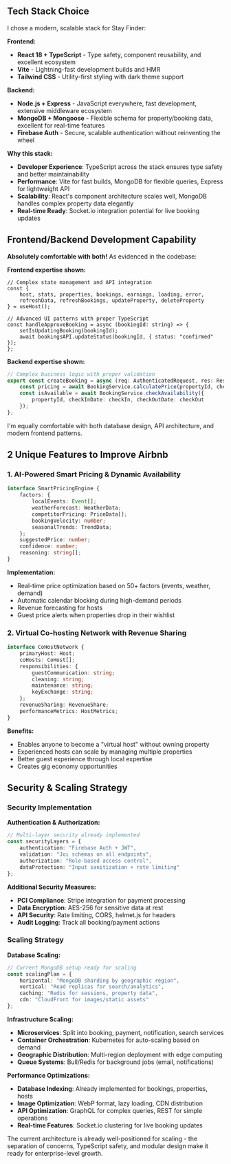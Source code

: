 ## Tech Stack Choice

I chose a modern, scalable stack for Stay Finder:

**Frontend:**
- **React 18 + TypeScript** - Type safety, component reusability, and excellent ecosystem
- **Vite** - Lightning-fast development builds and HMR
- **Tailwind CSS** - Utility-first styling with dark theme support

**Backend:**
- **Node.js + Express** - JavaScript everywhere, fast development, extensive middleware ecosystem
- **MongoDB + Mongoose** - Flexible schema for property/booking data, excellent for real-time features
- **Firebase Auth** - Secure, scalable authentication without reinventing the wheel

**Why this stack:**
- **Developer Experience**: TypeScript across the stack ensures type safety and better maintainability
- **Performance**: Vite for fast builds, MongoDB for flexible queries, Express for lightweight API
- **Scalability**: React's component architecture scales well, MongoDB handles complex property data elegantly
- **Real-time Ready**: Socket.io integration potential for live booking updates

## Frontend/Backend Development Capability

**Absolutely comfortable with both!** As evidenced in the codebase:

**Frontend expertise shown:**
```tsx
// Complex state management and API integration
const {
    host, stats, properties, bookings, earnings, loading, error,
    refreshData, refreshBookings, updateProperty, deleteProperty
} = useHost();

// Advanced UI patterns with proper TypeScript
const handleApproveBooking = async (bookingId: string) => {
    setIsUpdatingBooking(bookingId);
    await bookingsAPI.updateStatus(bookingId, { status: "confirmed" });
};
```

**Backend expertise shown:**
```ts
// Complex business logic with proper validation
export const createBooking = async (req: AuthenticatedRequest, res: Response) => {
    const pricing = await BookingService.calculatePrice(propertyId, checkIn, checkOut);
    const isAvailable = await BookingService.checkAvailability({
        propertyId, checkInDate: checkIn, checkOutDate: checkOut
    });
};
```

I'm equally comfortable with both database design, API architecture, and modern frontend patterns.

## 2 Unique Features to Improve Airbnb

### 1. **AI-Powered Smart Pricing & Dynamic Availability**
```ts
interface SmartPricingEngine {
    factors: {
        localEvents: Event[];
        weatherForecast: WeatherData;
        competitorPricing: PriceData[];
        bookingVelocity: number;
        seasonalTrends: TrendData;
    };
    suggestedPrice: number;
    confidence: number;
    reasoning: string[];
}
```

**Implementation:**
- Real-time price optimization based on 50+ factors (events, weather, demand)
- Automatic calendar blocking during high-demand periods
- Revenue forecasting for hosts
- Guest price alerts when properties drop in their wishlist

### 2. **Virtual Co-hosting Network with Revenue Sharing**
```ts
interface CoHostNetwork {
    primaryHost: Host;
    coHosts: CoHost[];
    responsibilities: {
        guestCommunication: string;
        cleaning: string;
        maintenance: string;
        keyExchange: string;
    };
    revenueSharing: RevenueShare;
    performanceMetrics: HostMetrics;
}
```

**Benefits:**
- Enables anyone to become a "virtual host" without owning property
- Experienced hosts can scale by managing multiple properties
- Better guest experience through local expertise
- Creates gig economy opportunities

## Security & Scaling Strategy

### Security Implementation

**Authentication & Authorization:**
```ts
// Multi-layer security already implemented
const securityLayers = {
    authentication: "Firebase Auth + JWT",
    validation: "Joi schemas on all endpoints",
    authorization: "Role-based access control",
    dataProtection: "Input sanitization + rate limiting"
};
```

**Additional Security Measures:**
- **PCI Compliance**: Stripe integration for payment processing
- **Data Encryption**: AES-256 for sensitive data at rest
- **API Security**: Rate limiting, CORS, helmet.js for headers
- **Audit Logging**: Track all booking/payment actions

### Scaling Strategy

**Database Scaling:**
```ts
// Current MongoDB setup ready for scaling
const scalingPlan = {
    horizontal: "MongoDB sharding by geographic region",
    vertical: "Read replicas for search/analytics",
    caching: "Redis for sessions, property data",
    cdn: "CloudFront for images/static assets"
};
```

**Infrastructure Scaling:**
- **Microservices**: Split into booking, payment, notification, search services
- **Container Orchestration**: Kubernetes for auto-scaling based on demand
- **Geographic Distribution**: Multi-region deployment with edge computing
- **Queue Systems**: Bull/Redis for background jobs (email, notifications)

**Performance Optimizations:**
- **Database Indexing**: Already implemented for bookings, properties, hosts
- **Image Optimization**: WebP format, lazy loading, CDN distribution  
- **API Optimization**: GraphQL for complex queries, REST for simple operations
- **Real-time Features**: Socket.io clustering for live booking updates

The current architecture is already well-positioned for scaling - the separation of concerns, TypeScript safety, and modular design make it ready for enterprise-level growth.